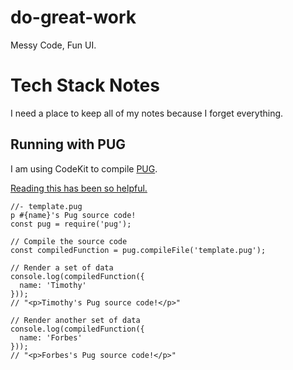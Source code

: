 # do-great-work

Messy Code, Fun UI.

# Tech Stack Notes

I need a place to keep all of my notes because I forget everything.

## Running with PUG

I am using CodeKit to compile [PUG](https://pugjs.org/api/getting-started.html).

[Reading this has been so helpful.](https://medium.com/jspoint/pug-js-to-make-your-life-easier-with-html-templates-9c62273626e0)

```
//- template.pug
p #{name}'s Pug source code!
const pug = require('pug');

// Compile the source code
const compiledFunction = pug.compileFile('template.pug');

// Render a set of data
console.log(compiledFunction({
  name: 'Timothy'
}));
// "<p>Timothy's Pug source code!</p>"

// Render another set of data
console.log(compiledFunction({
  name: 'Forbes'
}));
// "<p>Forbes's Pug source code!</p>"
```
